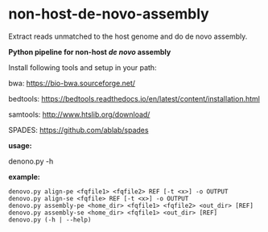 # non-host-de-novo-assembly
Extract reads unmatched to the host genome and do de novo assembly.


**Python pipeline for non-host _de novo_ assembly**

Install following tools and setup in your path:

bwa: https://bio-bwa.sourceforge.net/

bedtools: https://bedtools.readthedocs.io/en/latest/content/installation.html

samtools: http://www.htslib.org/download/ 

SPADES: https://github.com/ablab/spades

**usage:**

denono.py -h 

**example:**

```
denovo.py align-pe <fqfile1> <fqfile2> REF [-t <x>] -o OUTPUT
denovo.py align-se <fqfile> REF [-t <x>] -o OUTPUT
denovo.py assembly-pe <home_dir> <fqfile1> <fqfile2> <out_dir> [REF]
denovo.py assembly-se <home_dir> <fqfile1> <out_dir> [REF]
denovo.py (-h | --help)
```
